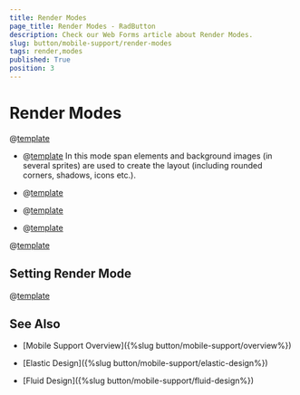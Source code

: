 ```yaml
---
title: Render Modes
page_title: Render Modes - RadButton
description: Check our Web Forms article about Render Modes.
slug: button/mobile-support/render-modes
tags: render,modes
published: True
position: 3
---
```


# Render Modes

@[template](/_templates/common/render-mode.md#intro-all "control: RadButton, version: Q1 2015")

* @[template](/_templates/common/render-mode.md#classic-desc) In this mode span elements and background images (in several sprites) are used to create the layout (including rounded corners, shadows, icons etc.).

* @[template](/_templates/common/render-mode.md#lightweight-desc)

* @[template](/_templates/common/render-mode.md#mobile-desc)

* @[template](/_templates/common/render-mode.md#auto-desc)


@[template](/_templates/common/render-mode.md#do-not-mix-modes-buttons "control: RadButton")


## Setting Render Mode


@[template](/_templates/button/render-modes.md#set-render-mode)

## See Also

 * [Mobile Support Overview]({%slug button/mobile-support/overview%})

 * [Elastic Design]({%slug button/mobile-support/elastic-design%})

 * [Fluid Design]({%slug button/mobile-support/fluid-design%})
